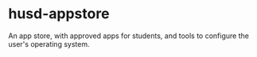 # husd-appstore
An app store, with approved apps for students, and tools to configure the user's operating system.
